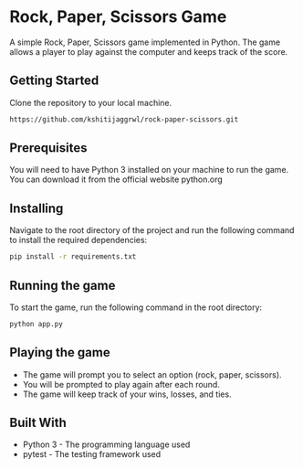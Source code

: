 # Rock, Paper, Scissors Game
A simple Rock, Paper, Scissors game implemented in Python. The game allows a player to play against the computer and keeps track of the score.


## Getting Started
Clone the repository to your local machine.
```bash
https://github.com/kshitijaggrwl/rock-paper-scissors.git
```


## Prerequisites
You will need to have Python 3 installed on your machine to run the game. You can download it from the official website python.org


## Installing
Navigate to the root directory of the project and run the following command to install the required dependencies:
```bash
pip install -r requirements.txt
```


## Running the game
To start the game, run the following command in the root directory:
```bash
python app.py
```


## Playing the game
* The game will prompt you to select an option (rock, paper, scissors).
* You will be prompted to play again after each round.
* The game will keep track of your wins, losses, and ties.


## Built With
* Python 3 - The programming language used
* pytest - The testing framework used